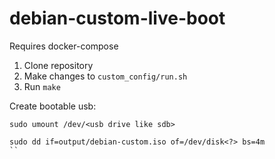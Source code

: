 # debian-custom-live-boot

Requires docker-compose

1. Clone repository
2. Make changes to `custom_config/run.sh`
3. Run `make`

Create bootable usb:

```
sudo umount /dev/<usb drive like sdb>

sudo dd if=output/debian-custom.iso of=/dev/disk<?> bs=4m
``
